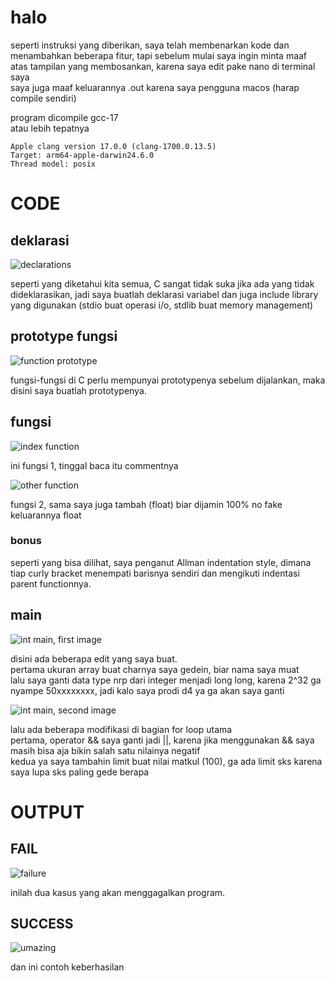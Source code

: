# halo
seperti instruksi yang diberikan, saya telah membenarkan kode dan menambahkan beberapa fitur, tapi sebelum mulai saya ingin minta maaf atas tampilan yang membosankan, karena saya edit pake nano di terminal saya\
saya juga maaf keluarannya .out karena saya pengguna macos (harap compile sendiri)

program dicompile gcc-17\
atau lebih tepatnya
```
Apple clang version 17.0.0 (clang-1700.0.13.5)
Target: arm64-apple-darwin24.6.0
Thread model: posix
```

# CODE

## deklarasi
![declarations](img/declarations.png)

seperti yang diketahui kita semua, C sangat tidak suka jika ada yang tidak dideklarasikan, jadi saya buatlah deklarasi variabel dan juga include library yang digunakan (stdio buat operasi i/o, stdlib buat memory management)

## prototype fungsi
![function prototype](img/prototype.png)

fungsi-fungsi di C perlu mempunyai prototypenya sebelum dijalankan, maka disini saya buatlah prototypenya.

## fungsi
![index function](img/func1.png)

ini fungsi 1, tinggal baca itu commentnya

![other function](img/func2.png)

fungsi 2, sama
saya juga tambah (float) biar dijamin 100% no fake keluarannya float

### bonus 
seperti yang bisa dilihat, saya penganut Allman indentation style, dimana tiap curly bracket menempati barisnya sendiri dan mengikuti indentasi parent functionnya.

## main
![int main, first image](img/main.png)

disini ada beberapa edit yang saya buat.\
pertama ukuran array buat charnya saya gedein, biar nama saya muat\
lalu saya ganti data type nrp dari integer menjadi long long, karena 2^32 ga nyampe 50xxxxxxxx, jadi kalo saya prodi d4 ya ga akan saya ganti

![int main, second image](img/main1.png)

lalu ada beberapa modifikasi di bagian for loop utama\
pertama, operator && saya ganti jadi ||, karena jika menggunakan && saya masih bisa aja bikin salah satu nilainya negatif\
kedua ya saya tambahin limit buat nilai matkul (100), ga ada limit sks karena saya lupa sks paling gede berapa

# OUTPUT

## FAIL
![failure](img/failures.png)

inilah dua kasus yang akan menggagalkan program.

## SUCCESS
![umazing](img/success.png)

dan ini contoh keberhasilan

